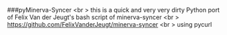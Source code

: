 ###pyMinerva-Syncer <br \>
this is a quick and very very dirty Python port of Felix Van der Jeugt's bash script of minerva-syncer <br \>
https://github.com/FelixVanderJeugt/minerva-syncer <br \>
using pycurl